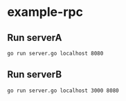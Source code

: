 # example-rpc

## Run serverA
```scriptshell
go run server.go localhost 8080
```
## Run serverB
```scriptshell
go run server.go localhost 3000 8080
```


